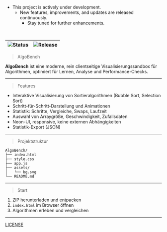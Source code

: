 - This project is actively under development.
  - New features, improvements, and updates are released continuously.
    - Stay tuned for further enhancements.

<br>

|![Status](https://img.shields.io/badge/status-Open-green?style=for-the-badge&logo=githubactions&logoColor=black) | ![Release](https://img.shields.io/badge/release-June%2022%2C%202025-on?style=for-the-badge&logo=github&logoColor=black) |
|---|---|

> AlgoBench

**AlgoBench** ist eine moderne, rein clientseitige Visualisierungssandbox für Algorithmen, optimiert für Lernen, Analyse und Performance-Checks.

---

> Features

- Interaktive Visualisierung von Sortieralgorithmen (Bubble Sort, Selection Sort)
- Schritt-für-Schritt-Darstellung und Animationen
- Statistik: Schritte, Vergleiche, Swaps, Laufzeit
- Auswahl von Arraygröße, Geschwindigkeit, Zufallsdaten
- Neon-UI, responsive, keine externen Abhängigkeiten
- Statistik-Export (JSON)

---

> Projektstruktur

```yarn
AlgoBench/
├── index.html
├── style.css
├── app.js
├── assets/
│   └── bg.svg
└── README.md
```

---

> Start

1. ZIP herunterladen und entpacken  
2. `index.html` im Browser öffnen  
3. Algorithmen erleben und vergleichen

---

[LICENSE](LICENSE)
